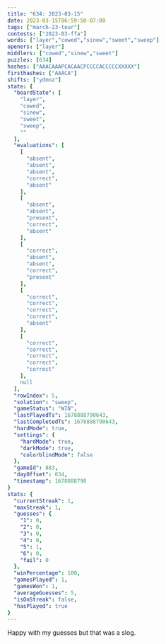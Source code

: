 ```yaml
---
title: "634: 2023-03-15"
date: 2023-03-15T06:59:50-07:00
tags: ["march-23-tour"]
contests: ["2023-03-ffa"]
words: ["layer","cowed","sinew","sweet","sweep"]
openers: ["layer"]
middlers: ["cowed","sinew","sweet"]
puzzles: [634]
hashes: ["AAACAAAPCACAACPCCCCACCCCCXXXXX"]
firsthashes: ["AAACA"]
shifts: ["ydmnz"]
state: {
  "boardState": [
    "layer",
    "cowed",
    "sinew",
    "sweet",
    "sweep",
    ""
  ],
  "evaluations": [
    [
      "absent",
      "absent",
      "absent",
      "correct",
      "absent"
    ],
    [
      "absent",
      "absent",
      "present",
      "correct",
      "absent"
    ],
    [
      "correct",
      "absent",
      "absent",
      "correct",
      "present"
    ],
    [
      "correct",
      "correct",
      "correct",
      "correct",
      "absent"
    ],
    [
      "correct",
      "correct",
      "correct",
      "correct",
      "correct"
    ],
    null
  ],
  "rowIndex": 5,
  "solution": "sweep",
  "gameStatus": "WIN",
  "lastPlayedTs": 1678888790643,
  "lastCompletedTs": 1678888790643,
  "hardMode": true,
  "settings": {
    "hardMode": true,
    "darkMode": true,
    "colorblindMode": false
  },
  "gameId": 883,
  "dayOffset": 634,
  "timestamp": 1678888790
}
stats: {
  "currentStreak": 1,
  "maxStreak": 1,
  "guesses": {
    "1": 0,
    "2": 0,
    "3": 0,
    "4": 0,
    "5": 1,
    "6": 0,
    "fail": 0
  },
  "winPercentage": 100,
  "gamesPlayed": 1,
  "gamesWon": 1,
  "averageGuesses": 5,
  "isOnStreak": false,
  "hasPlayed": true
}
---
```

<!-- more -->
Happy with my guesses but that was a slog.
